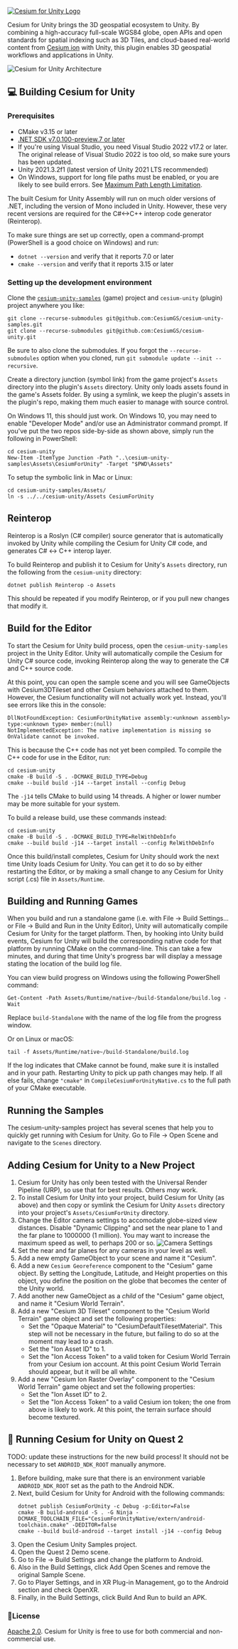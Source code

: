 [![Cesium for Unity Logo](Documentation/images/Cesium_for_Unity-Logo-WhiteBGH.jpg)](https://cesium.com/)

Cesium for Unity brings the 3D geospatial ecosystem to Unity. By combining a high-accuracy full-scale WGS84 globe, open APIs and open standards for spatial indexing such as 3D Tiles, and cloud-based real-world content from [Cesium ion](https://cesium.com/cesium-ion) with Unity, this plugin enables 3D geospatial workflows and applications in Unity.

![Cesium for Unity Architecture](Documentation/images/Cesium_for_Unity_Architecture.jpg)

## :computer: Building Cesium for Unity

### Prerequisites

* CMake v3.15 or later
* [.NET SDK v7.0.100-preview.7 or later](https://dotnet.microsoft.com/en-us/download/dotnet/7.0)
* If you're using Visual Studio, you need Visual Studio 2022 v17.2 or later. The original release of Visual Studio 2022 is too old, so make sure yours has been updated.
* Unity 2021.3.2f1 (latest version of Unity 2021 LTS recommended)
* On Windows, support for long file paths must be enabled, or you are likely to see build errors. See [Maximum Path Length Limitation](https://learn.microsoft.com/en-us/windows/win32/fileio/maximum-file-path-limitation?tabs=registry#enable-long-paths-in-windows-10-version-1607-and-later).

The built Cesium for Unity Assembly will run on much older versions of .NET, including the version of Mono included in Unity. However, these very recent versions are required for the C#<->C++ interop code generator (Reinterop).

To make sure things are set up correctly, open a command-prompt (PowerShell is a good choice on Windows) and run:

* `dotnet --version` and verify that it reports 7.0 or later
* `cmake --version` and verify that it reports 3.15 or later

### Setting up the development environment

Clone the [`cesium-unity-samples`](https://github.com/CesiumGS/cesium-unity-samples) (game) project and `cesium-unity` (plugin) project anywhere you like:

```
git clone --recurse-submodules git@github.com:CesiumGS/cesium-unity-samples.git
git clone --recurse-submodules git@github.com:CesiumGS/cesium-unity.git
```

Be sure to also clone the submodules. If you forgot the `--recurse-submodules` option when you cloned, run `git submodule update --init --recursive`.

Create a directory junction (symbol link) from the game project's `Assets` directory into the plugin's `Assets` directory. Unity only loads assets found in the game's Assets folder. By using a symlink, we keep the plugin's assets in the plugin's repo, making them much easier to manage with source control.

On Windows 11, this should just work. On Windows 10, you may need to enable "Developer Mode" and/or use an Administrator command prompt. If you've put the two repos side-by-side as shown above, simply run the following in PowerShell:

```
cd cesium-unity
New-Item -ItemType Junction -Path "..\cesium-unity-samples\Assets\CesiumForUnity" -Target "$PWD\Assets"
```

To setup the symbolic link in Mac or Linux:

```
cd cesium-unity-samples/Assets/
ln -s ../../cesium-unity/Assets CesiumForUnity
```

## Reinterop

Reinterop is a Roslyn (C# compiler) source generator that is automatically invoked by Unity while compiling the Cesium for Unity C# code, and generates C# <-> C++ interop layer.

To build Reinterop and publish it to Cesium for Unity's `Assets` directory, run the following from the `cesium-unity` directory:

```
dotnet publish Reinterop -o Assets
```

This should be repeated if you modify Reinterop, or if you pull new changes that modify it.

## Build for the Editor

To start the Cesium for Unity build process, open the `cesium-unity-samples` project in the Unity Editor. Unity will automatically compile the Cesium for Unity C# source code, invoking Reinterop along the way to generate the C# and C++ source code.

At this point, you can open the sample scene and you will see GameObjects with Cesium3DTileset and other Cesium behaviors attached to them. However, the Cesium functionality will not actually work yet. Instead, you'll see errors like this in the console:

```
DllNotFoundException: CesiumForUnityNative assembly:<unknown assembly> type:<unknown type> member:(null)
NotImplementedException: The native implementation is missing so OnValidate cannot be invoked.
```

This is because the C++ code has not yet been compiled. To compile the C++ code for use in the Editor, run:

```
cd cesium-unity
cmake -B build -S . -DCMAKE_BUILD_TYPE=Debug
cmake --build build -j14 --target install --config Debug
```

The `-j14` tells CMake to build using 14 threads. A higher or lower number may be more suitable for your system.

To build a release build, use these commands instead:

```
cd cesium-unity
cmake -B build -S . -DCMAKE_BUILD_TYPE=RelWithDebInfo
cmake --build build -j14 --target install --config RelWithDebInfo
```

Once this build/install completes, Cesium for Unity should work the next time Unity loads Cesium for Unity. You can get it to do so by either restarting the Editor, or by making a small change to any Cesium for Unity script (.cs) file in `Assets/Runtime`.

## Building and Running Games

When you build and run a standalone game (i.e. with File -> Build Settings... or File -> Build and Run in the Unity Editor), Unity will automatically compile Cesium for Unity for the target platform. Then, by hooking into Unity build events, Cesium for Unity will build the corresponding native code for that platform by running CMake on the command-line. This can take a few minutes, and during that time Unity's progress bar will display a message stating the location of the build log file.

You can view build progress on Windows using the following PowerShell command:

```
Get-Content -Path Assets/Runtime/native~/build-Standalone/build.log -Wait
```

Replace `build-Standalone` with the name of the log file from the progress window.

Or on Linux or macOS:

```
tail -f Assets/Runtime/native~/build-Standalone/build.log
```

If the log indicates that CMake cannot be found, make sure it is installed and in your path. Restarting Unity to pick up path changes may help. If all else fails, change `"cmake"` in `CompileCesiumForUnityNative.cs` to the full path of your CMake executable.

## Running the Samples

The cesium-unity-samples project has several scenes that help you to quickly get running with Cesium for Unity. Go to File -> Open Scene and navigate to the `Scenes` directory.

## Adding Cesium for Unity to a New Project

1. Cesium for Unity has only been tested with the Universal Render Pipeline (URP), so use that for best results. Others _may_ work.
2. To install Cesium for Unity into your project, build Cesium for Unity (as above) and then copy or symlink the Cesium for Unity `Assets` directory into your project's `Assets/CesiumForUnity` directory.
3. Change the Editor camera settings to accomodate globe-sized view distances. Disable "Dynamic Clipping" and set the near plane to 1 and the far plane to 1000000 (1 million). You may want to increase the maximum speed as well, to perhaps 200 or so.
    ![Camera Settings](Documentation/images/CameraSettings.png)
4. Set the near and far planes for any cameras in your level as well.
5. Add a new empty GameObject to your scene and name it "Cesium".
6. Add a new `Cesium Georeference` component to the "Cesium" game object. By setting the Longitude, Latitude, and Height properties on this object, you define the position on the globe that becomes the center of the Unity world.
7. Add another new GameObject as a _child_ of the "Cesium" game object, and name it "Cesium World Terrain".
8. Add a new "Cesium 3D Tileset" component to the "Cesium World Terrain" game object and set the following properties:
    * Set the "Opaque Material" to "CesiumDefaultTilesetMaterial". This step will not be necessary in the future, but failing to do so at the moment may lead to a crash.
    * Set the "Ion Asset ID" to 1.
    * Set the "Ion Access Token" to a valid token for Cesium World Terrain from your Cesium ion account. At this point Cesium World Terrain should appear, but it will be all white.
9. Add a new "Cesium Ion Raster Overlay" component to the "Cesium World Terrain" game object and set the following properties:
    * Set the "Ion Asset ID" to 2.
    * Set the "Ion Access Token" to a valid Cesium ion token; the one from above is likely to work. At this point, the terrain surface should become textured.

## :goggles: Running Cesium for Unity on Quest 2

TODO: update these instructions for the new build process! It should not be necessary to set `ANDROID_NDK_ROOT` manually anymore.

1. Before building, make sure that there is an environment variable `ANDROID_NDK_ROOT` set as the path to the Android NDK.
2. Next, build Cesium for Unity for Android with the following commands:
    ```
    dotnet publish CesiumForUnity -c Debug -p:Editor=False
    cmake -B build-android -S . -G Ninja -DCMAKE_TOOLCHAIN_FILE="CesiumForUnityNative/extern/android-toolchain.cmake" -DEDITOR=false
    cmake --build build-android --target install -j14 --config Debug
    ```
3. Open the Cesium Unity Samples project.
4. Open the Quest 2 Demo scene.
5. Go to File -> Build Settings and change the platform to Android.
6. Also in the Build Settings, click Add Open Scenes and remove the original Sample Scene.
7. Go to Player Settings, and in XR Plug-in Management, go to the Android section and check OpenXR.
8. Finally, in the Build Settings, click Build And Run to build an APK.

### :green_book:License

[Apache 2.0](http://www.apache.org/licenses/LICENSE-2.0.html). Cesium for Unity is free to use for both commercial and non-commercial use.
